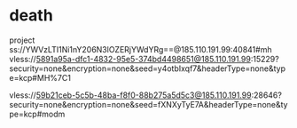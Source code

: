 # death
project
ss://YWVzLTI1Ni1nY206N3lOZERjYWdYRg==@185.110.191.99:40841#mh
vless://5891a95a-dfc1-4832-95e5-374bd4498651@185.110.191.99:15229?security=none&encryption=none&seed=y4otbIxqf7&headerType=none&type=kcp#MH%7C1

vless://59b21ceb-5c5b-48ba-f8f0-88b275a5d5c3@185.110.191.99:28646?security=none&encryption=none&seed=fXNXyTyE7A&headerType=none&type=kcp#modm
